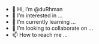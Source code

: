 - 👋 Hi, I’m @duRhman
- 👀 I’m interested in ...
- 🌱 I’m currently learning ...
- 💞️ I’m looking to collaborate on ...
- 📫 How to reach me ...

<!---
duRhman/duRhman is a ✨ special ✨ repository because its `README.md` (this file) appears on your GitHub profile.
You can click the Preview link to take a look at your changes.
--->
